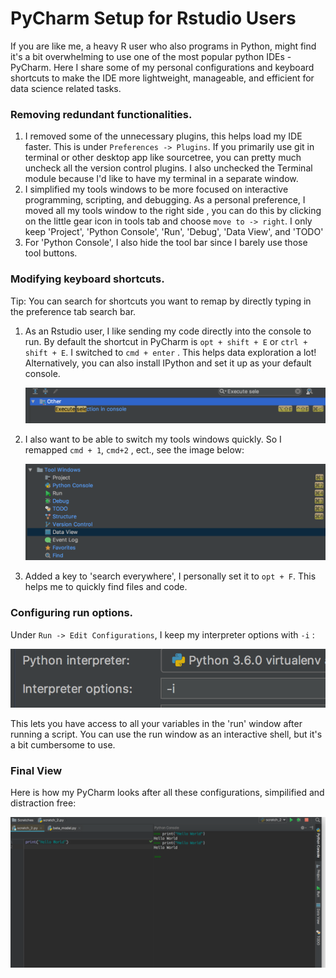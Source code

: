 # PyCharm Setup for Rstudio Users

If you are like me, a heavy R user who also programs in Python, might find it's a bit overwhelming to use one of the most popular python IDEs - PyCharm. Here I share some of my personal configurations and keyboard shortcuts to make the IDE more lightweight, manageable, and efficient for data science related tasks. 

### Removing redundant functionalities.

1.  I removed some of the unnecessary plugins, this helps load my IDE faster. This is under `Preferences -> Plugins`. If you primarily use git in terminal or other desktop app like sourcetree, you can pretty much uncheck all the version control plugins. I also unchecked the Terminal module because I'd like to have my terminal in a separate window. 
2.  I simplified my tools windows to be more focused on interactive programming, scripting, and debugging. As a personal preference, I moved all my tools window to the right side , you can do this by clicking on the little gear icon in tools tab and choose `move to -> right`. I only keep 'Project', 'Python Console', 'Run', 'Debug', 'Data View', and 'TODO'
3.  For 'Python Console', I also hide the tool bar since I barely use those tool buttons. 

### Modifying keyboard shortcuts.

Tip: You can search for shortcuts you want to remap by directly  typing in the preference tab search bar. 

1.  As an Rstudio user, I like sending my code directly into the console to run. By default the shortcut in PyCharm is `opt + shift + E` or `ctrl + shift + E`. I switched to `cmd + enter` .  This helps data exploration a lot! Alternatively, you can also install IPython and set it up as your default console.

    ![s2c](./img/send2console.png)

2. I also want to be able to switch my tools windows quickly. So I remapped `cmd + 1`, `cmd+2` , ect., see the image below: 

   ![overview](./img/tools.png)

3. Added a key to 'search everywhere', I personally set it to `opt + F`. This helps me to quickly find files and code. 

### Configuring run options.

Under `Run -> Edit Configurations`, I keep my interpreter options with `-i` :

![Interpreter](./img/interp.png)

This lets you have access to all your variables in the 'run'  window after running a script. You can use the run window as an interactive shell, but it's a bit cumbersome to use. 

### Final View

 Here is how my PyCharm looks after all these configurations, simpilified and distraction free:

![final](./img/final.png)